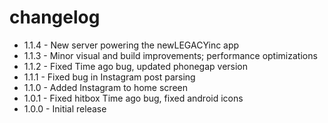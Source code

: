 # changelog
 * 1.1.4 - New server powering the newLEGACYinc app
 * 1.1.3 - Minor visual and build improvements; performance optimizations
 * 1.1.2 - Fixed Time ago bug, updated phonegap version
 * 1.1.1 - Fixed bug in Instagram post parsing
 * 1.1.0 - Added Instagram to home screen
 * 1.0.1 - Fixed hitbox Time ago bug, fixed android icons
 * 1.0.0 - Initial release
